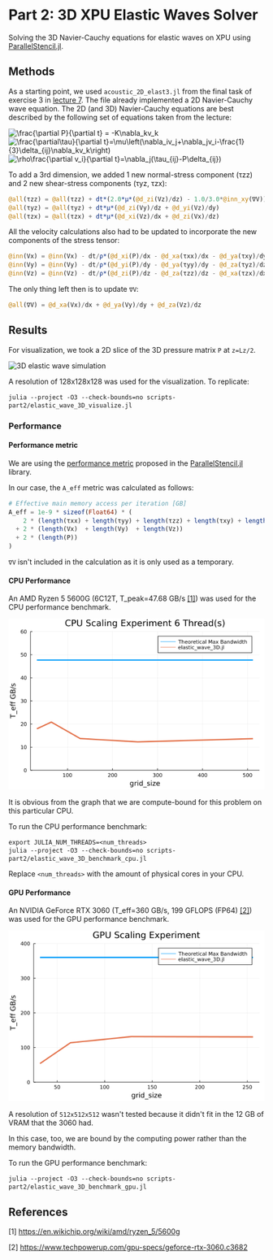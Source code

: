# Part 2: 3D XPU Elastic Waves Solver
Solving the 3D Navier-Cauchy equations for elastic waves on XPU using [ParallelStencil.jl](https://github.com/omlins/ParallelStencil.jl).

## Methods
As a starting point, we used `acoustic_2D_elast3.jl` from the final task of exercise 3 in [lecture 7](https://eth-vaw-glaciology.github.io/course-101-0250-00/lecture7/#towards_stokes_flow_i_acoustic_to_elastic). The file already implemented a 2D Navier-Cauchy wave equation. The 2D (and 3D) Navier-Cauchy equations are best described by the following set of equations taken from the lecture:

<img src="https://latex.codecogs.com/svg.image?\frac{\partial&space;P}{\partial&space;t}&space;=&space;-K\nabla_kv_k&space;" title="\frac{\partial P}{\partial t} = -K\nabla_kv_k " />

<img src="https://latex.codecogs.com/svg.image?\frac{\partial\tau}{\partial&space;t}=\mu\left(\nabla_iv_j&plus;\nabla_jv_i-\frac{1}{3}\delta_{ij}\nabla_kv_k\right)" title="\frac{\partial\tau}{\partial t}=\mu\left(\nabla_iv_j+\nabla_jv_i-\frac{1}{3}\delta_{ij}\nabla_kv_k\right)" />

<img src="https://latex.codecogs.com/svg.image?\rho\frac{\partial&space;v_i}{\partial&space;t}=\nabla_j(\tau_{ij}-P\delta_{ij})" title="\rho\frac{\partial v_i}{\partial t}=\nabla_j(\tau_{ij}-P\delta_{ij})" />

To add a 3rd dimension, we added 1 new normal-stress component (τzz) and 2 new shear-stress components (τyz, τzx):
```julia
@all(τzz) = @all(τzz) + dt*(2.0*μ*(@d_zi(Vz)/dz) - 1.0/3.0*@inn_xy(∇V))
@all(τyz) = @all(τyz) + dt*μ*(@d_zi(Vy)/dz + @d_yi(Vz)/dy)
@all(τzx) = @all(τzx) + dt*μ*(@d_xi(Vz)/dx + @d_zi(Vx)/dz)

```
All the velocity calculations also had to be updated to incorporate the new components of the stress tensor:
``` julia
@inn(Vx) = @inn(Vx) - dt/ρ*(@d_xi(P)/dx - @d_xa(τxx)/dx - @d_ya(τxy)/dy - @d_za(τzx)/dz)
@inn(Vy) = @inn(Vy) - dt/ρ*(@d_yi(P)/dy - @d_ya(τyy)/dy - @d_za(τyz)/dz - @d_xa(τxy)/dx)
@inn(Vz) = @inn(Vz) - dt/ρ*(@d_zi(P)/dz - @d_za(τzz)/dz - @d_xa(τzx)/dx - @d_ya(τyz)/dy)
```
The only thing left then is to update `∇V`:
```julia
@all(∇V) = @d_xa(Vx)/dx + @d_ya(Vy)/dy + @d_za(Vz)/dz
```

## Results

For visualization, we took a 2D slice of the 3D pressure matrix `P` at `z=Lz/2`.

![3D elastic wave simulation](img/elastic_wave_3D.gif)

A resolution of 128x128x128 was used for the visualization. To replicate:

```
julia --project -O3 --check-bounds=no scripts-part2/elastic_wave_3D_visualize.jl
```

### Performance

#### Performance metric

We are using the [performance metric](https://github.com/omlins/ParallelStencil.jl#performance-metric) proposed in the [ParallelStencil.jl](https://github.com/omlins/ParallelStencil.jl) library.

In our case, the `A_eff` metric was calculated as follows:
```julia
# Effective main memory access per iteration [GB]
A_eff = 1e-9 * sizeof(Float64) * (
    2 * (length(τxx) + length(τyy) + length(τzz) + length(τxy) + length(τyz) + length(τzx))
  + 2 * (length(Vx)  + length(Vy)  + length(Vz))
  + 2 * (length(P))
)
```
`∇V` isn't included in the calculation as it is only used as a temporary.

#### CPU Performance

An AMD Ryzen 5 5600G (6C12T, T_peak=47.68 GB/s [[1]](#1)) was used for the CPU performance benchmark.

![3D elastic wave CPU benchmark](img/elastic_wave_3D_scaling_experiment_cpu_6threads.png)

It is obvious from the graph that we are compute-bound for this problem on this particular CPU.

To run the CPU performance benchmark:
```
export JULIA_NUM_THREADS=<num_threads>
julia --project -O3 --check-bounds=no scripts-part2/elastic_wave_3D_benchmark_cpu.jl
```
Replace `<num_threads>` with the amount of physical cores in your CPU.

#### GPU Performance

An NVIDIA GeForce RTX 3060 (T_eff=360 GB/s, 199 GFLOPS (FP64) [[2]](#2)) was used for the GPU performance benchmark.

![3D elastic wave GPU benchmark](img/elastic_wave_3D_scaling_experiment_gpu.png)

A resolution of `512x512x512` wasn't tested because it didn't fit in the 12 GB of VRAM that the 3060 had.

In this case, too, we are bound by the computing power rather than the memory bandwidth.

To run the GPU performance benchmark:

```
julia --project -O3 --check-bounds=no scripts-part2/elastic_wave_3D_benchmark_gpu.jl
```

## References

<a id="1">[1]</a> https://en.wikichip.org/wiki/amd/ryzen_5/5600g

<a id="2">[2]</a> https://www.techpowerup.com/gpu-specs/geforce-rtx-3060.c3682
